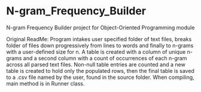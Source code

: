 # N-gram_Frequency_Builder
 N-gram Frequency Builder project for Object-Oriented Programming module

Original ReadMe:
Program intakes user specified folder of text files, breaks folder
of files down progressively from lines to words and finally to 
n-grams with a user-defined size for n. 
A table is created with a column of unique n-grams and a second 
column with a count of occurrences of each n-gram across all 
parsed text files. 
Non-null table entries are counted and a new table is created to 
hold only the populated rows, then the final table is saved to a 
.csv file named by the user, found in the source folder.
When compiling, main method is in Runner class. 
